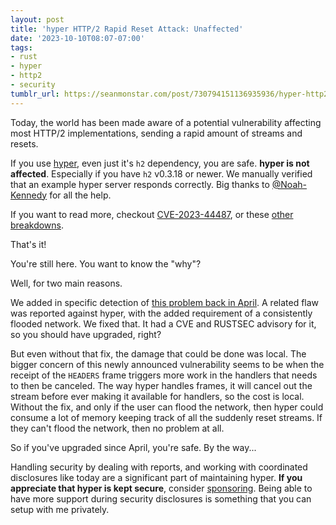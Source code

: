 ```yaml
---
layout: post
title: 'hyper HTTP/2 Rapid Reset Attack: Unaffected'
date: '2023-10-10T08:07-07:00'
tags:
- rust
- hyper
- http2
- security
tumblr_url: https://seanmonstar.com/post/730794151136935936/hyper-http2-rapid-reset-unaffected
---
```

Today, the world has been made aware of a potential vulnerability affecting most HTTP/2 implementations, sending a rapid amount of streams and resets.

If you use [hyper][], even just it's `h2` dependency, you are safe. **hyper is not affected**. Especially if you have `h2` v0.3.18 or newer. We manually verified that an example hyper server responds correctly. Big thanks to [@Noah-Kennedy](https://github.com/Noah-Kennedy) for all the help.

If you want to read more, checkout [CVE-2023-44487][], or these [other][google] [breakdowns][cf].

That's it!

You're still here. You want to know the "why"?

Well, for two main reasons.

We added in specific detection of [this problem back in April][coe]. A related flaw was reported against hyper, with the added requirement of a consistently flooded network. We fixed that. It had a CVE and RUSTSEC advisory for it, so you should have upgraded, right?

But even without that fix, the damage that could be done was local. The bigger concern of this newly announced vulnerability seems to be when the receipt of the `HEADERS` frame triggers more work in the handlers that needs to then be canceled. The way hyper handles frames, it will cancel out the stream before ever making it available for handlers, so the cost is local. Without the fix, and only if the user can flood the network, then hyper could consume a lot of memory keeping track of all the suddenly reset streams. If they can't flood the network, then no problem at all.

So if you've upgraded since April, you're safe. By the way...

Handling security by dealing with reports, and working with coordinated disclosures like today are a significant part of maintaining hyper. **If you appreciate that hyper is kept secure**, consider [sponsoring][sponsor]. Being able to have more support during security disclosures is something that you can setup with me privately.

[hyper]: https://hyper.rs
[CVE-2023-44487]: https://nvd.nist.gov/vuln/detail/CVE-2023-44487
[google]: https://cloud.google.com/blog/products/identity-security/how-it-works-the-novel-http2-rapid-reset-ddos-attack
[cf]: https://blog.cloudflare.com/technical-breakdown-http2-rapid-reset-ddos-attack/
[coe]: https://seanmonstar.com/post/715784167270596608/coe-surpise-hyper-cve
[sponsor]: https://seanmonstar.com/sponsor
